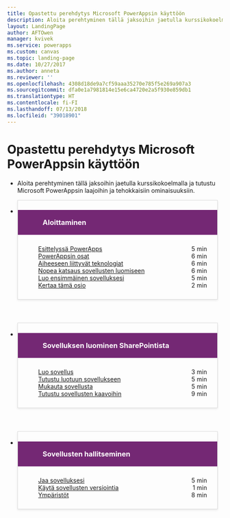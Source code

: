 ```yaml
---
title: Opastettu perehdytys Microsoft PowerAppsin käyttöön
description: Aloita perehtyminen tällä jaksoihin jaetulla kurssikokoelmalla ja tutustu Microsoft PowerAppsin laajoihin ja tehokkaisiin ominaisuuksiin.
layout: LandingPage
author: AFTOwen
manager: kvivek
ms.service: powerapps
ms.custom: canvas
ms.topic: landing-page
ms.date: 10/27/2017
ms.author: anneta
ms.reviewer: ''
ms.openlocfilehash: 4308d18de9a7cf59aaa35270e785f5e269a907a3
ms.sourcegitcommit: dfa0e1a7981814e15e6ca4720e2a5f930e859db1
ms.translationtype: HT
ms.contentlocale: fi-FI
ms.lasthandoff: 07/13/2018
ms.locfileid: "39018901"
---
```

<div id="main" class="v2">
    <div class="container">
        <h1>Opastettu perehdytys Microsoft PowerAppsin käyttöön</h1>
        <ul id="databases" class="cardsL panelContent" style="display: block; margin: 0px;">
          <li class="fullSpan">
              <div class="container intro">
                  <p>Aloita perehtyminen tällä jaksoihin jaetulla kurssikokoelmalla ja tutustu Microsoft PowerAppsin laajoihin ja tehokkaisiin ominaisuuksiin.</p>
              </div>
          </li>
          <li>
            <div class="cardSize">
                <div class="cardPadding">
                  <div class="card" style="padding: 0 12px 54px 0;">
                      <div class="cardText" style="box-shadow: 0 2px 5px #e8e8e8; border: 1px solid #dbdbdb;">
                          <h3 class="bgdAccent1" style="padding: 8px; display: flex; background: #742874; font-weight: bold; border-bottom: 0; margin-bottom: 0; line-height: 42px; color: #ffffff">
                            <div class="cardImageOuter" style="margin: 0 8px 0 10px;">
                              <div class="cardImage" style="width: 32px;">
                                <img src="https://docs.microsoft.com/media/common/i_get-started.svg" alt="" data-linktype="absolute-path" class="x-hidden-focus" style="position: relative; top: 6px;">
                              </div>
                            </div>
Aloittaminen </h3>
                          <ul class="noBullet" style="margin: 24px;">
                              <li style="display: flex; justify-content: space-between;">
                                <a class="barLink" href="get-started.yml?tutorial-step=1">Esittelyssä PowerApps</a>
                                <span style="margin-left: 32px; align-self: center;">5 min</span>
                              </li>
                              <li style="display: flex; justify-content: space-between;">
                                <a class="barLink" href="get-started.yml?tutorial-step=2">PowerAppsin osat</a>
                                <span style="margin-left: 32px; align-self: center;">6 min</span>
                              </li>
                              <li style="display: flex; justify-content: space-between;">
                                <a class="barLink" href="get-started.yml?tutorial-step=3">Aiheeseen liittyvät teknologiat</a>
                                <span style="margin-left: 32px; align-self: center;">6 min</span>
                              </li>
                              <li style="display: flex; justify-content: space-between;">
                                <a class="barLink" href="get-started.yml?tutorial-step=4">Nopea katsaus sovellusten luomiseen</a>
                                <span style="margin-left: 32px; align-self: center;">6 min</span>
                              </li>
                              <li style="display: flex; justify-content: space-between;">
                                <a class="barLink" href="get-started.yml?tutorial-step=5">Luo ensimmäinen sovelluksesi</a>
                                <span style="margin-left: 32px; align-self: center;">5 min</span>
                              </li>
                              <li style="display: flex; justify-content: space-between;">
                                <a class="barLink" href="get-started.yml?tutorial-step=6">Kertaa tämä osio</a>
                                <span style="margin-left: 32px; align-self: center;">2 min</span>
                              </li>
                          </ul>
                      </div>
                    </div>
                </div>
            </div>
          </li>
          <li>
            <div class="cardSize">
                <div class="cardPadding">
                  <div class="card" style="padding: 0 12px 54px 0;">
                      <div class="cardText" style="box-shadow: 0 2px 5px #e8e8e8; border: 1px solid #dbdbdb;">
                          <h3 class="bgdAccent1" style="padding: 8px; display: flex; background: #742874; font-weight: bold; border-bottom: 0; margin-bottom: 0; line-height: 42px; color: #ffffff">
                            <div class="cardImageOuter" style="margin: 0 8px 0 10px;">
                              <div class="cardImage" style="width: 32px;">
                                <img src="includes/media/index/i_sharepoint-list-white.svg" alt="" data-linktype="absolute-path" class="x-hidden-focus" style="position: relative; top: 6px;">
                              </div>
                            </div>
Sovelluksen luominen SharePointista </h3>
                          <ul class="noBullet" style="margin: 24px;">
                              <li style="display: flex; justify-content: space-between;">
                                <a class="barLink" href="create-app-sharepoint.yml?tutorial-step=1">Luo sovellus</a>
                                <span style="margin-left: 32px; align-self: center;">3 min</span>
                              </li>
                              <li style="display: flex; justify-content: space-between;">
                                <a class="barLink" href="create-app-sharepoint.yml?tutorial-step=2">Tutustu luotuun sovellukseen</a>
                                <span style="margin-left: 32px; align-self: center;">5 min</span>
                              </li>
                              <li style="display: flex; justify-content: space-between;">
                                <a class="barLink" href="create-app-sharepoint.yml?tutorial-step=3">Mukauta sovellusta</a>
                                <span style="margin-left: 32px; align-self: center;">5 min</span>
                              </li>
                              <li style="display: flex; justify-content: space-between;">
                                <a class="barLink" href="create-app-sharepoint.yml?tutorial-step=4">Tutustu sovellusten kaavoihin</a>
                                <span style="margin-left: 32px; align-self: center;">9 min</span>
                              </li>
                            </ul>
                      </div>
                    </div>
                </div>
            </div>
          </li>
          <li>
            <div class="cardSize">
                <div class="cardPadding">
                  <div class="card" style="padding: 0 12px 54px 0;">
                      <div class="cardText" style="box-shadow: 0 2px 5px #e8e8e8; border: 1px solid #dbdbdb;">
                          <h3 class="bgdAccent1" style="padding: 8px; display: flex; background: #742874; font-weight: bold; border-bottom: 0; margin-bottom: 0; line-height: 42px; color: #ffffff">
                            <div class="cardImageOuter" style="margin: 0 8px 0 10px;">
                              <div class="cardImage" style="width: 32px;">
                                <img src="https://docs.microsoft.com/media/common/i_management.svg" alt="" data-linktype="absolute-path" class="x-hidden-focus" style="position: relative; top: 6px;">
                              </div>
                            </div>
Sovellusten hallitseminen </h3>
                          <ul class="noBullet" style="margin: 24px;">
                              <li style="display: flex; justify-content: space-between;">
                                <a class="barLink" href="manage-apps.yml?tutorial-step=1">Jaa sovelluksesi</a>
                                <span style="margin-left: 32px; align-self: center;">5 min</span>
                              </li>
                              <li style="display: flex; justify-content: space-between;">
                                <a class="barLink" href="manage-apps.yml?tutorial-step=2">Käytä sovellusten versiointia</a>
                                <span style="margin-left: 32px; align-self: center;">1 min</span>
                              </li>
                              <li style="display: flex; justify-content: space-between;">
                                <a class="barLink" href="manage-apps.yml?tutorial-step=3">Ympäristöt</a>
                                <span style="margin-left: 32px; align-self: center;">8 min</span>
                              </li>
                          </ul>
                      </div>
                    </div>
                </div>
            </div>
          </li>
      </ul>
    </div>
</div>
